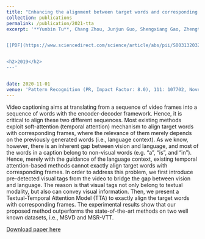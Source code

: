 ```yaml
---
title: "Enhancing the alignment between target words and corresponding frames for video captioning"
collection: publications
permalink: /publication/2021-tta
excerpt: '**Yunbin Tu**, Chang Zhou, Junjun Guo, Shengxiang Gao, Zhengtao Yu.


[[PDF](https://www.sciencedirect.com/science/article/abs/pii/S0031320320305057) [Code](https://github.com/tuyunbin/Enhancing-the-Alignment-between-Target-Words-and-Corresponding-Frames-for-Video-Captioning)]


<h2>2019</h2>
---'


date: 2020-11-01
venue: 'Pattern Recognition (PR, Impact Factor: 8.0), 111: 107702, November'
---
```


Video captioning aims at translating from a sequence of video frames into a sequence of words with the encoder-decoder framework. Hence, it is critical to align these two different sequences. Most existing methods exploit soft-attention (temporal attention) mechanism to align target words with corresponding frames, where the relevance of them merely depends on the previously generated words (i.e., language context). As we know, however, there is an inherent gap between vision and language, and most of the words in a caption belong to non-visual words (e.g. “a”, “is”, and “in”). Hence, merely with the guidance of the language context, existing temporal attention-based methods cannot exactly align target words with corresponding frames. In order to address this problem, we first introduce pre-detected visual tags from the video to bridge the gap between vision and language. The reason is that visual tags not only belong to textual modality, but also can convey visual information. Then, we present a Textual-Temporal Attention Model (TTA) to exactly align the target words with corresponding frames. The experimental results show that our proposed method outperforms the state-of-the-art methods on two well known datasets, i.e., MSVD and MSR-VTT.


[Download paper here](https://www.sciencedirect.com/science/article/abs/pii/S0031320320305057)
